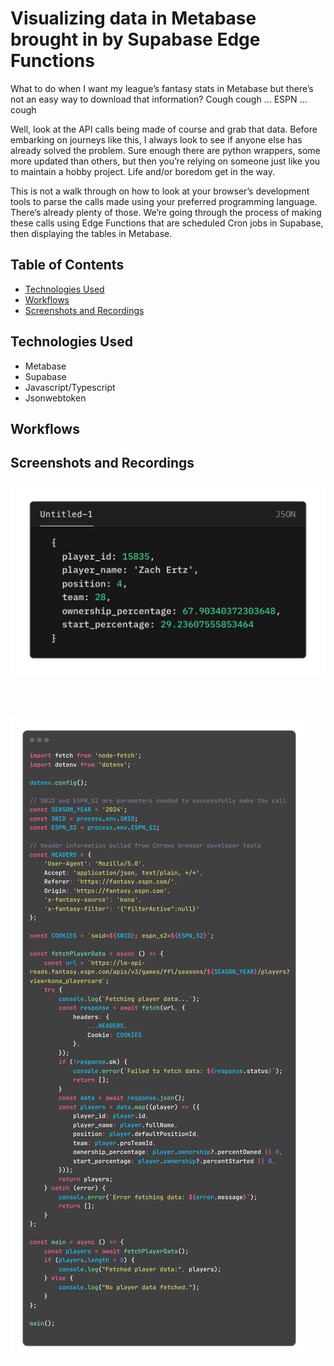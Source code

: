 # Visualizing data in Metabase brought in by Supabase Edge Functions
What to do when I want my league’s fantasy stats in Metabase but there’s not an easy way to download that information?
Cough cough … ESPN … cough

Well, look at the API calls being made of course and grab that data. Before embarking on journeys like this, I always look to see if anyone else has already solved the problem. 
Sure enough there are python wrappers, some more updated than others, but then you’re relying on someone just like you to maintain a hobby project. 
Life and/or boredom get in the way.

This is not a walk through on how to look at your browser’s development tools to parse the calls made using your preferred programming language. There’s already plenty of those.
We’re going through the process of making these calls using Edge Functions that are scheduled Cron jobs in Supabase, then displaying the tables in Metabase.

## Table of Contents
* [Technologies Used](#technologies-used)
* [Workflows](#workflows)
* [Screenshots and Recordings](#screenshots-recordings)


## Technologies Used
- Metabase
- Supabase
- Javascript/Typescript
- Jsonwebtoken

## Workflows


## Screenshots and Recordings
![alt text](https://github.com/FilmonK/Metabase_Supabase_Integration/blob/main/readme_media/json_player_info.png?raw=true)

<br>
<br>

![alt text](https://github.com/FilmonK/Metabase_Supabase_Integration/blob/main/readme_media/player_api_call.png?raw=true)

